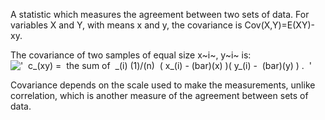 A statistic which measures the agreement between two sets of data. For
variables X and Y, with means x and y, the covariance is
Cov(X,Y)=E(XY)-xy.

The covariance of two samples of equal size x~i~, y~i~ is:
!['  c\_(xy) =  the sum of  \_(i) (1)/(n)  ( x\_(i) - (bar)(x) )( y\_(i) -  (bar)(y) ) .  '](../dictionary/equation_images/3589.1..png)

Covariance depends on the scale used to make the measurements, unlike
correlation, which is another measure of the agreement between sets of
data.
